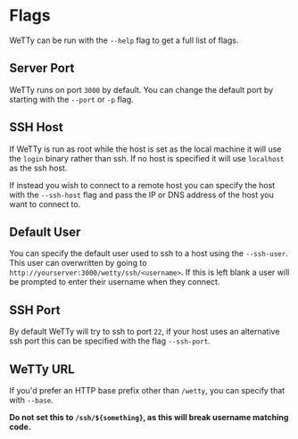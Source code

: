 # Flags

WeTTy can be run with the `--help` flag to get a full list of flags.

## Server Port

WeTTy runs on port `3000` by default. You can change the default port by
starting with the `--port` or `-p` flag.

## SSH Host

If WeTTy is run as root while the host is set as the local machine it will use
the `login` binary rather than ssh. If no host is specified it will use
`localhost` as the ssh host.

If instead you wish to connect to a remote host you can specify the host with
the `--ssh-host` flag and pass the IP or DNS address of the host you want to
connect to.

## Default User

You can specify the default user used to ssh to a host using the `--ssh-user`.
This user can overwritten by going to
`http://yourserver:3000/wetty/ssh/<username>`. If this is left blank a user will
be prompted to enter their username when they connect.

## SSH Port

By default WeTTy will try to ssh to port `22`, if your host uses an alternative
ssh port this can be specified with the flag `--ssh-port`.

## WeTTy URL

If you'd prefer an HTTP base prefix other than `/wetty`, you can specify that
with `--base`.

**Do not set this to `/ssh/${something}`, as this will break username matching
code.**
